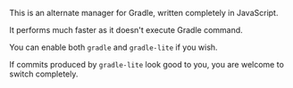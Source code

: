 This is an alternate manager for Gradle, written completely in JavaScript.

It performs much faster as it doesn't execute Gradle command.

You can enable both `gradle` and `gradle-lite` if you wish.

If commits produced by `gradle-lite` look good to you, you are welcome to switch completely.
